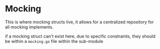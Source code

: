 # Mocking

This is where mocking structs live, it allows for a centralized repository for all mocking implements.

if a mocking struct can't exist here, due to specific constraints, they should be within a `mocking.go` file within the sub-module 

